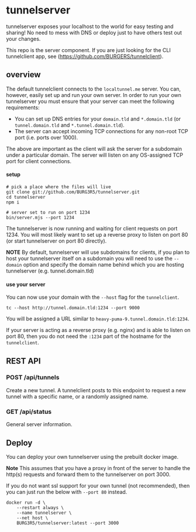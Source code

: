 # tunnelserver

tunnelserver exposes your localhost to the world for easy testing and sharing! No need to mess with DNS or deploy just to have others test out your changes.

This repo is the server component. If you are just looking for the CLI tunnelclient app, see (https://github.com/BURGERS/tunnelclient).

## overview

The default tunnelclient connects to the `localtunnel.me` server. You can, however, easily set up and run your own server. In order to run your own tunnelserver you must ensure that your server can meet the following requirements:

- You can set up DNS entries for your `domain.tld` and `*.domain.tld` (or `tunnel.domain.tld` and `*.tunnel.domain.tld`).
- The server can accept incoming TCP connections for any non-root TCP port (i.e. ports over 1000).

The above are important as the client will ask the server for a subdomain under a particular domain. The server will listen on any OS-assigned TCP port for client connections.

#### setup

```shell
# pick a place where the files will live
git clone git://github.com/BURG3R5/tunnelserver.git
cd tunnelserver
npm i

# server set to run on port 1234
bin/server.mjs --port 1234
```

The tunnelserver is now running and waiting for client requests on port 1234. You will most likely want to set up a reverse proxy to listen on port 80 (or start tunnelserver on port 80 directly).

**NOTE** By default, tunnelserver will use subdomains for clients, if you plan to host your tunnelserver itself on a subdomain you will need to use the `--domain` option and specify the domain name behind which you are hosting tunnelserver (e.g. tunnel.domain.tld)

#### use your server

You can now use your domain with the `--host` flag for the `tunnelclient`.

```shell
tc --host http://tunnel.domain.tld:1234 --port 9000
```

You will be assigned a URL similar to `heavy-puma-9.tunnel.domain.tld:1234`.

If your server is acting as a reverse proxy (e.g. nginx) and is able to listen on port 80, then you do not need the `:1234` part of the hostname for the `tunnelclient`.

## REST API

### POST /api/tunnels

Create a new tunnel. A tunnelclient posts to this endpoint to request a new tunnel with a specific name, or a randomly assigned name.

### GET /api/status

General server information.

## Deploy

You can deploy your own tunnelserver using the prebuilt docker image.

**Note** This assumes that you have a proxy in front of the server to handle the http(s) requests and forward them to the tunnelserver on port 3000.

If you do not want ssl support for your own tunnel (not recommended), then you can just run the below with `--port 80` instead.

```
docker run -d \
    --restart always \
    --name tunnelserver \
    --net host \
    BURG3R5/tunnelserver:latest --port 3000
```

